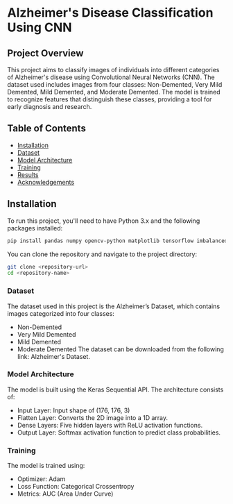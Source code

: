 # Alzheimer's Disease Classification Using CNN

## Project Overview

This project aims to classify images of individuals into different categories of Alzheimer's disease using Convolutional Neural Networks (CNN). The dataset used includes images from four classes: Non-Demented, Very Mild Demented, Mild Demented, and Moderate Demented. The model is trained to recognize features that distinguish these classes, providing a tool for early diagnosis and research.

## Table of Contents

- [Installation](#installation)
- [Dataset](#dataset)
- [Model Architecture](#model-architecture)
- [Training](#training)
- [Results](#results)
- [Acknowledgements](#acknowledgements)

## Installation

To run this project, you'll need to have Python 3.x and the following packages installed:

```bash
pip install pandas numpy opencv-python matplotlib tensorflow imbalanced-learn
```

You can clone the repository and navigate to the project directory:

```bash
git clone <repository-url>
cd <repository-name>
```

### Dataset
The dataset used in this project is the Alzheimer’s Dataset, which contains images categorized into four classes:

- Non-Demented
- Very Mild Demented
- Mild Demented
- Moderate Demented
The dataset can be downloaded from the following link: Alzheimer's Dataset.

### Model Architecture
The model is built using the Keras Sequential API. The architecture consists of:

- Input Layer: Input shape of (176, 176, 3)
- Flatten Layer: Converts the 2D image into a 1D array.
- Dense Layers: Five hidden layers with ReLU activation functions.
- Output Layer: Softmax activation function to predict class probabilities.

### Training
The model is trained using:

- Optimizer: Adam
- Loss Function: Categorical Crossentropy
- Metrics: AUC (Area Under Curve)



